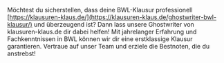 Möchtest du sicherstellen, dass deine BWL-Klausur professionell <a href="[https://klausuren-klaus.de/](https://klausuren-klaus.de/ghostwriter-bwl-klausur/)" target="_blank">[https://klausuren-klaus.de/](https://klausuren-klaus.de/ghostwriter-bwl-klausur/)</a> und überzeugend ist? Dann lass unsere Ghostwriter von klausuren-klaus.de dir dabei helfen! Mit jahrelanger Erfahrung und Fachkenntnissen in BWL können wir dir eine erstklassige Klausur garantieren. Vertraue auf unser Team und erziele die Bestnoten, die du anstrebst!
